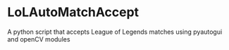 # LoLAutoMatchAccept
A python script that accepts League of Legends matches using pyautogui and openCV modules
